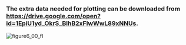 ### The extra data needed for plotting can be downloaded from https://drive.google.com/open?id=1EpiU1yd_OkrS_BIhB2xFIwWwL89xNNUs.

![figure6_00_fl](C:\Users\user\Documents\deepSIBA\article_results\main_figures\figure_6\figure6_00_fl.png)
